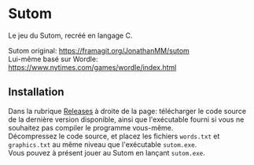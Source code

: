 # Sutom  

Le jeu du Sutom, recréé en langage C.  

Sutom original: https://framagit.org/JonathanMM/sutom  
Lui-même basé sur Wordle: https://www.nytimes.com/games/wordle/index.html  

## Installation

Dans la rubrique [Releases](https://github.com/BanaaNuts/Sutom/releases) à droite de la page: télécharger le code source de la dernière version disponible, ainsi que l'exécutable fourni si vous ne souhaitez pas compiler le programme vous-même.  
Décompressez le code source, et placez les fichiers `words.txt` et `graphics.txt` au même niveau que l'exécutable `sutom.exe`.  
Vous pouvez à présent jouer au Sutom en lançant `sutom.exe`.